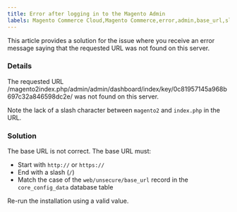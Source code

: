 ```yaml
---
title: Error after logging in to the Magento Admin
labels: Magento Commerce Cloud,Magento Commerce,error,admin,base_url,slash,2.x.x,how to,base URL
---
```


This article provides a solution for the issue where you receive an error message saying that the requested URL was not found on this server.

<h3 id="details">Details</h3>

The requested URL /magento2index.php/admin/admin/dashboard/index/key/0c81957145a968b697c32a846598dc2e/ was not found on this server.

Note the lack of a slash character between `` magento2 `` and `` index.php `` in the URL.

<h3 id="solution">Solution</h3>

The base URL is not correct. The base URL must:

* Start with `` http:// `` or `` https:// ``
* End with a slash (`` / ``)
* Match the case of the `` web/unsecure/base_url `` record in the `` core_config_data `` database table

Re-run the installation using a valid value.